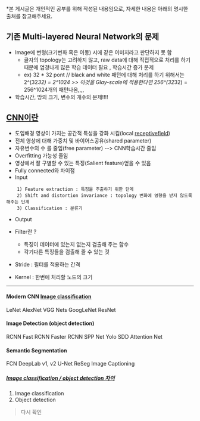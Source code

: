 *본 게시글은 개인적인 공부를 위해 작성된 내용임으로, 자세한 내용은 아래의 명시한 출처를 참고해주세요.



## 기존 Multi-layered Neural Network의 문제
 - Image에 변형(크기변화 혹은 이동) 시에 같은 이미지라고 판단하지 못 함
    + 글자의 topology는 고려하지 않고, raw data에 대해 직접적으로 처리를 하기 때문에 엄청나게 많은 학습 데이터 필요 , 학습시간 증가 문제
    + ex) 32 * 32 pont // black and white 패턴에 대해 처리를 하기 위해서는 2^(32*32) = 2^1024 >> 이것을  Glay-scale에 적용한다면 256^(32*32) = 256^1024개의 패턴나옴,,,,
 - 학습시간, 망의 크기, 변수의 개수의 문제!!!!
    
## [CNN이란](https://velog.io/@tmddn0311/CNN-tutorial)
- 도입배경 영상이 가지는 공간적 특성을 강화 시킴(local [receptivefield](https://distill.pub/2019/computing-receptive-fields/))
- 전체 영상에 대해 가중치 및 바이어스공유(shared parameter)
- 자유변수의 수 를 줄임(free parameter) --> CNN학습시간 줄임
- Overfitting 가능성 줄임
- 영상에서 잘 구별할 수 있는 특징(Salient feature)얻을 수 있음 
- Fully connected와 차이점
- Input
```
    1) Feature extraction : 특징을 추출하기 위한 단계
    2) Shift and distortion invariance : topology 변화에 영향을 받지 않도록 해주는 단계
    3) Classification : 분류기
```
- Output
    
- Filter란 ? 
    + 특징이 데이터에 있는지 없는지 검출해 주는 함수
    + 각기다른 특징들을 검출해 줄 수 있는 것

- Stride : 필터를 적용하는 간격

- Kernel : 한번에 처리할 노드의 크기

--------------------

#### Modern CNN [Image classification](https://github.com/0chae2/study_kit/blob/main/Deep/imageclassification.md)
LeNet
AlexNet
VGG Nets
GoogLeNet
ResNet
#### Image Detection (object detection)
RCNN
Fast RCNN
Faster RCNN
SPP Net
Yolo
SDD
Attention Net
#### Semantic Segmentation
FCN
DeepLab v1, v2
U-Net
ReSeg
Image Captioning

##### [Image classification / object detection 차이](https://bskyvision.com/413)
1. Image classification
2. Object detection

> 다시 확인
